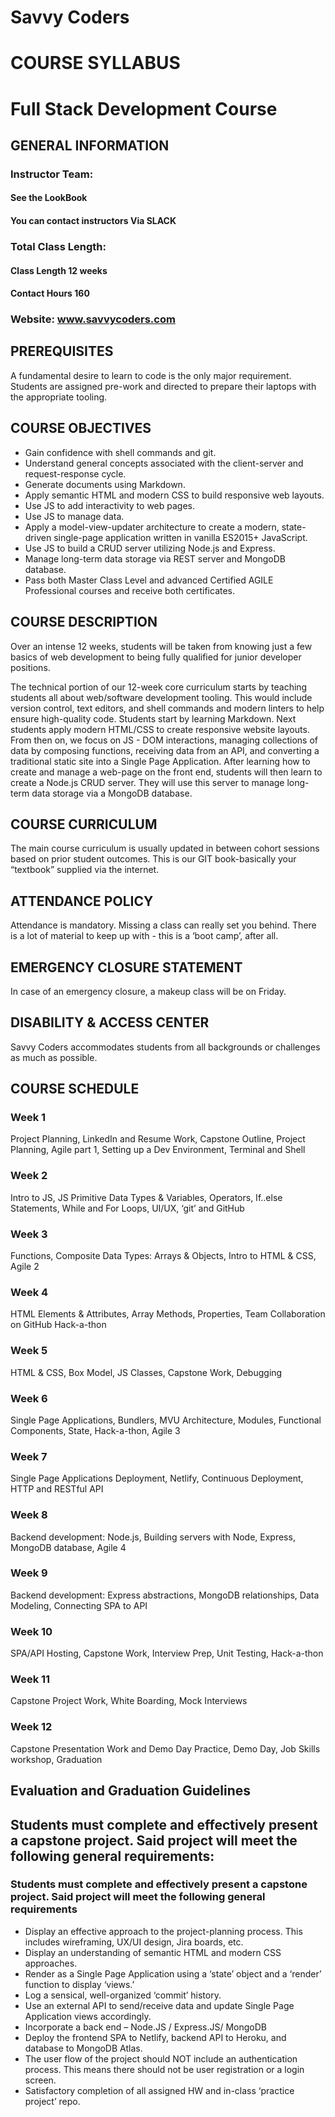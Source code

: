 # <b>Savvy Coders</b>
# <b>COURSE SYLLABUS</b>
# Full Stack Development Course

## <b>GENERAL INFORMATION</b>

### <b>Instructor Team:</b>
#### See the LookBook
#### You can contact instructors Via SLACK

### <b>Total Class Length:</b>
#### Class Length 12 weeks
#### Contact Hours 160

### <b>Website:   www.savvycoders.com</b>


## <b>PREREQUISITES</b>
<p>A fundamental desire to learn to code is the only major requirement. Students are assigned pre-work and directed to prepare their laptops with the appropriate tooling.</p>

## <b>COURSE OBJECTIVES</b>
<ul>
  <li>Gain confidence with shell commands and git.</li>
  <li>Understand general concepts associated with the client-server and request-response cycle.</li>
  <li>Generate documents using Markdown.</li>
  <li>Apply semantic HTML and modern CSS to build responsive web layouts.</li>
  <li>Use JS to add interactivity to web pages.</li>
  <li>Use JS to manage data.</li>
  <li>Apply a model-view-updater architecture to create a modern, state-driven single-page application written in vanilla ES2015+ JavaScript.</li>
  <li>Use JS to build a CRUD server utilizing Node.js and Express.</li>
  <li>Manage long-term data storage via REST server and MongoDB database.</li>
  <li>Pass both Master Class Level and advanced Certified AGILE Professional courses and receive both certificates.</li>
</ul>

## <b>COURSE DESCRIPTION</b>
<p>Over an intense 12 weeks, students will be taken from knowing just a few basics of web development to being fully qualified for junior developer positions.</p>

<p>The technical portion of our 12-week core curriculum starts by teaching students all about web/software development tooling. This would include version control, text editors, and shell commands and modern linters to help ensure high-quality code. Students start by learning Markdown. Next students apply modern HTML/CSS to create responsive website layouts. From then on, we focus on JS - DOM interactions, managing collections of data by composing functions, receiving data from an API, and converting a traditional static site into a Single Page Application.   After learning how to create and manage a web-page on the front end, students will then learn to create a Node.js CRUD server. They will use this server to manage long-term data storage via a MongoDB database.</p>

## <b>COURSE CURRICULUM</b>
<p>The main course curriculum is usually updated in between cohort sessions based on prior student outcomes. This is our GIT book-basically your “textbook” supplied via the internet.</p>

## <b>ATTENDANCE POLICY</b>
<p>Attendance is mandatory. Missing a class can really set you behind. There is a lot of material to keep up with - this is a ‘boot camp’, after all.</p>

## EMERGENCY CLOSURE STATEMENT
<p>In case of an emergency closure, a makeup class will be on Friday.</p>

## DISABILITY & ACCESS CENTER
<p>Savvy Coders accommodates students from all backgrounds or challenges as much as possible.</p>

## COURSE SCHEDULE

### Week 1
<p>Project Planning, LinkedIn and Resume Work, Capstone Outline, Project Planning, Agile part 1, Setting up a Dev Environment, Terminal and Shell</p>

### Week 2
<p>Intro to JS, JS Primitive Data Types & Variables, Operators, If..else Statements, While and For Loops, UI/UX, ‘git’ and GitHub</p>

### Week 3
<p>Functions, Composite Data Types: Arrays & Objects, Intro to HTML & CSS, Agile 2</p>

### Week 4
<p>HTML Elements & Attributes, Array Methods, Properties, Team Collaboration on GitHub Hack-a-thon</p>

### Week 5
<p>HTML & CSS, Box Model, JS Classes, Capstone Work, Debugging</p>

### Week 6
<p>Single Page Applications, Bundlers, MVU Architecture, Modules, Functional Components, State, Hack-a-thon, Agile 3</p>

### Week 7
<p>Single Page Applications Deployment, Netlify, Continuous Deployment, HTTP and RESTful API</p>

### Week 8
Backend development: Node.js, Building servers with Node, Express, MongoDB database, Agile 4

### Week 9
<p>Backend development: Express abstractions, MongoDB relationships, Data Modeling, Connecting SPA to API</p>

### Week 10
<p>SPA/API Hosting, Capstone Work, Interview Prep, Unit Testing, Hack-a-thon</p>

### Week 11
<p>Capstone Project Work, White Boarding, Mock Interviews</p>

### Week 12
<p>Capstone Presentation Work and Demo Day Practice, Demo Day, Job Skills workshop, Graduation</p>

## <b>Evaluation and Graduation Guidelines</b>

## Students must complete and effectively present a capstone project. Said project will meet the following general requirements:
### Students must complete and effectively present a capstone project. Said project will meet the following general requirements
<ul>
  <li>Display an effective approach to the project-planning process. This includes wireframing, UX/UI design, Jira boards, etc.</li>
  <li>Display an understanding of semantic HTML and modern CSS approaches.</li>
  <li>Render as a Single Page Application using a ‘state’ object and a ‘render’ function to display ‘views.’</li>
  <li>Log a sensical, well-organized ‘commit’ history.</li>
  <li>Use an external API to send/receive data and update Single Page Application views accordingly.</li>
  <li>Incorporate a back end – Node.JS / Express.JS/ MongoDB</li>
  <li>Deploy the frontend SPA to Netlify, backend API to Heroku, and database to MongoDB Atlas.</li>
  <li>The user flow of the project should NOT include an authentication process. This means there should not be user registration or a login screen.</li>
  <li>Satisfactory completion of all assigned HW and in-class ‘practice project’ repo.</li>
</ul>
